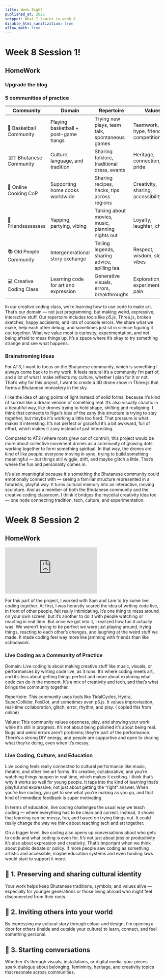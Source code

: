 ```yaml
---
title: Week Eight
published_at: 2025
snippet: What I learnt in week 8
disable_html_sanitization: true
allow_math: true
---
```


# Week 8 Session 1!

## HomeWork

### Upgrade the blog

### 5 communities of practice

| Community                | Domain                               | Repertoire                                       | Values                               |
| ------------------------ | ------------------------------------ | ------------------------------------------------ | ------------------------------------ |
| 🏀 Basketball Community  | Playing basketball + post-game hangs | Trying new plays, team talk, spontaneous games   | Teamwork, hype, friendly competition |
| 🇧🇹 Bhutanese Community   | Culture, language, and tradition     | Sharing folklore, traditional dress, events      | Heritage, connection, pride          |
| 🍳 Online Cooking CoP    | Supporting home cooks worldwide      | Sharing recipes, hacks, tips across regions      | Creativity, sharing, accessibility   |
| 🎉 Friendsssssssss       | Yapping, partying, vibing            | Talking about movies, music, planning nights out | Loyalty, laughter, chaos             |
| 📚 Old People Community  | Intergenerational story exchange     | Telling legends, sharing advice, spilling tea    | Respect, wisdom, slow vibes          |
| 💻 Creative Coding Class | Learning code for art and expression | Generative visuals, errors, breakthroughs        | Exploration, experimentation, pain   |

In our creative coding class, we’re learning how to use code to make art. That’s our domain — not just programming, but making weird, expressive, interactive stuff. Our repertoire includes tools like p5.js, Three.js, broken sketches, happy accidents, and lots of console errors. We share what we make, help each other debug, and sometimes just sit in silence figuring it out together. What we value most is curiosity, experimentation, and not being afraid to mess things up. It’s a space where it’s okay to try something strange and see what happens.

### Brainstroming Ideas

For AT3, I want to focus on the Bhutanese community, which is something I always come back to in my work. It feels natural it’s a community I’m part of, and a lot of what I make reflects my culture, whether I plan for it or not. That’s why for this project, I want to create a 3D drone show in Three.js that forms a Bhutanese monastery in the sky.

I like the idea of using points of light instead of solid forms, because it’s kind of surreal like a dream version of something real. It’s also visually chaotic in a beautiful way, like drones trying to hold shape, shifting and realigning. I think that connects to Ngai’s idea of the zany this structure is trying to stay together, but maybe it's working a little too hard. That pressure is what makes it interesting. It’s not perfect or graceful it’s a bit awkward, full of effort, which makes it zany instead of just interesting.

Compared to AT2 (where roots grew out of control), this project would be more about collective movement drones as a community of glowing dots working together to form something spiritual. In that way, the drones are kind of like people: everyone moving in sync, trying to build something meaningful — but things still wiggle, drift, and maybe glitch a little. That’s where the fun and personality comes in.

It’s also meaningful because it's something the Bhutanese community could emotionally connect with — seeing a familiar structure represented in a futuristic, playful way. It turns cultural memory into an interactive, moving sculpture. And as a member of both the Bhutanese community and the creative coding classroom, I think it bridges the mycelial creativity idea too — one node connecting tradition, tech, culture, and experimentation.

# Week 8 Session 2

## HomeWork

<iframe id="live_coding_video" src="https://www.youtube.com/embed/WCtq3ZZe8ug?si=6JUJqMrHioGmIcIk" title="YouTube video player" frameborder="0" allow="accelerometer; autoplay; clipboard-write; encrypted-media; gyroscope; picture-in-picture; web-share" referrerpolicy="strict-origin-when-cross-origin" allowfullscreen></iframe>

<script type="module">

    console.log (`hello world! 🚀`)

    const iframe  = document.getElementById (`live_coding_video`)
    iframe.width  = iframe.parentNode.scrollWidth
    iframe.height = iframe.width * 9 / 16

</script>

For this part of the project, I worked with Sam and Lam to try some live coding together. At first, I was honestly scared the idea of writing code live, in front of other people, felt really intimidating. It’s one thing to mess around on your own screen, but it’s another to do it with people watching or reacting in real time. But once we got into it, I realized how fun it actually was. We weren’t trying to be perfect we were just playing around, trying things, reacting to each other’s changes, and laughing at the weird stuff we made. It made coding feel way more like jamming with friends than like schoolwork.

### Live Coding as a Community of Practice

Domain: Live coding is about making creative stuff like music, visuals, or performances by writing code live, as it runs. It’s where coding meets art, and it’s less about getting things perfect and more about exploring what code can do in the moment. It’s a mix of creativity and tech, and that’s what brings the community together.

Repertoire: This community uses tools like TidalCycles, Hydra, SuperCollider, FoxDot, and sometimes even p5.js. It values improvisation, real-time collaboration, glitch, error, rhythm, and play. ( copied this from online)

Values: This community values openness, play, and showing your work while it’s still in progress. It’s not about being polished it’s about being real. Bugs and weird errors aren’t problems; they’re part of the performance. There’s a strong DIY energy, and people are supportive and open to sharing what they’re doing, even when it’s messy.

### Live Coding, Culture, and Education

Live coding feels really connected to cultural performance like music, theatre, and other live art forms. It’s creative, collaborative, and you’re watching things happen in real time, which makes it exciting. I think that’s why it works so well for young people. It taps into the kind of learning that’s playful and expressive, not just about getting the “right” answer. When you’re live coding, you get to see what you’re making as you go, and that kind of immediate feedback is super motivating.

In terms of education, live coding challenges the usual way we teach coding — where everything has to be clean and correct. Instead, it shows that learning can be messy, fun, and based on trying things out. It could really change the way we think about teaching tech and art together.

On a bigger level, live coding also opens up conversations about who gets to code and what coding is even for. It’s not just about jobs or productivity it’s also about expression and creativity. That’s important when we think about public debate or policy. If more people saw coding as something artistic and accessible, maybe education systems and even funding laws would start to support it more.


## 🪷 1. Preserving and sharing cultural identity
Your work helps keep Bhutanese traditions, symbols, and values alive — especially for younger generations or those living abroad who might feel disconnected from their roots.

## 🧵 2. Inviting others into your world
By expressing my cultural story through colour and design, i'm opening a door for others (inside and outside your culture) to learn, connect, and feel something personal.

## 🤲 3. Starting conversations
Whether it’s through visuals, installations, or digital media, your pieces spark dialogue about belonging, femininity, heritage, and creativity  topics that resonate across communities.









